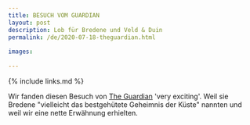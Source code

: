 ```yaml
---
title: BESUCH VOM GUARDIAN
layout: post
description: Lob für Bredene und Veld & Duin
permalink: /de/2020-07-18-theguardian.html
    
images:   
    
---
```


{% include links.md %}

Wir fanden diesen Besuch von [The Guardian](https://www.theguardian.com/travel/2020/jul/18/summer-belgium-coast-endless-beaches-sand-dunes-nature-reserves-resorts) 'very exciting'. 
Weil sie Bredene "vielleicht das bestgehütete Geheimnis der Küste" nannten und weil wir eine nette Erwähnung erhielten.





